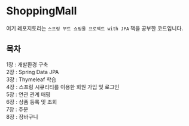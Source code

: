 # ShoppingMall

여기 레포지토리는 `스프링 부트 쇼핑몰 프로젝트 with JPA` 책을 공부한 코드입니다. <br />


## 목차
1장 : 개발환경 구축 <br/>
2장 : Spring Data JPA <br/>
3장 : Thymeleaf 학습 <br/>
4장 : 스프링 시큐리티를 이용한 회원 가입 및 로그인 <br/>
5장 : 연관 관계 매핑 <br/>
6장 : 상품 등록 및 조회 <br/>
7장 : 주문<br/>
8장 : 장바구니
